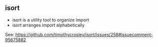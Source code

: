 ## isort
* isort is a utility tool to organize import
* isort arranges import alphabetically

See: https://github.com/timothycrosley/isort/issues/258#issuecomment-95675882
